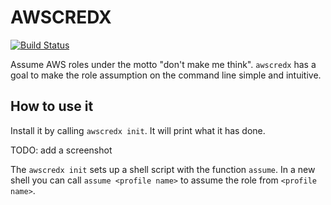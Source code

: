 # AWSCREDX
[![Build Status](https://travis-ci.org/sam701/awscredx.svg?branch=master)](https://travis-ci.org/sam701/awscredx)

Assume AWS roles under the motto "don't make me think".
`awscredx` has a goal to make the role assumption on the command line simple and intuitive.

## How to use it
Install it by calling `awscredx init`.
It will print what it has done.

TODO: add a screenshot

The `awscredx init` sets up a shell script with the function `assume`.
In a new shell you can call `assume <profile name>` to assume the role from `<profile name>`. 